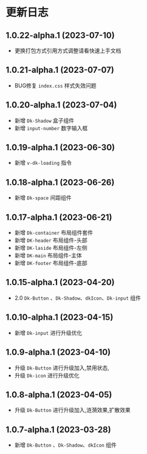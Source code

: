 # 更新日志

## 1.0.22-alpha.1 (2023-07-10)

- 更换打包方式引用方式调整请看快速上手文档

## 1.0.21-alpha.1 (2023-07-07)

- BUG修复 `index.css` 样式失效问题

## 1.0.20-alpha.1 (2023-07-04)

- 新增 `Dk-Shadow` 盒子组件
- 新增 `input-number` 数字输入框

## 1.0.19-alpha.1 (2023-06-30)

- 新增 `v-dk-loading` 指令

## 1.0.18-alpha.1 (2023-06-26)

- 新增 `Dk-space` 间距组件

## 1.0.17-alpha.1 (2023-06-21)

- 新增 `Dk-container` 布局组件套件
- 新增 `DK-header` 布局组件-头部
- 新增 `DK-laside` 布局组件-左侧
- 新增 `DK-main` 布局组件-主体
- 新增 `DK-footer` 布局组件-底部

## 1.0.15-alpha.1 (2023-04-20)

- 2.0 `Dk-Button` 、`Dk-Shadow`、`dkIcon`、`Dk-input` 组件

## 1.0.10-alpha.1 (2023-04-15)

- 新增 `Dk-input` 进行升级优化

## 1.0.9-alpha.1 (2023-04-10)

- 升级 `Dk-Button` 进行升级加入,禁用状态,
- 升级 `Dk-icon` 进行升级优化

## 1.0.8-alpha.1 (2023-04-05)

- 升级 `Dk-Button` 进行升级加入,涟漪效果,扩散效果

## 1.0.7-alpha.1 (2023-03-28)

- 新增 `Dk-Button` 、`Dk-Shadow`、`dkIcon` 组件

